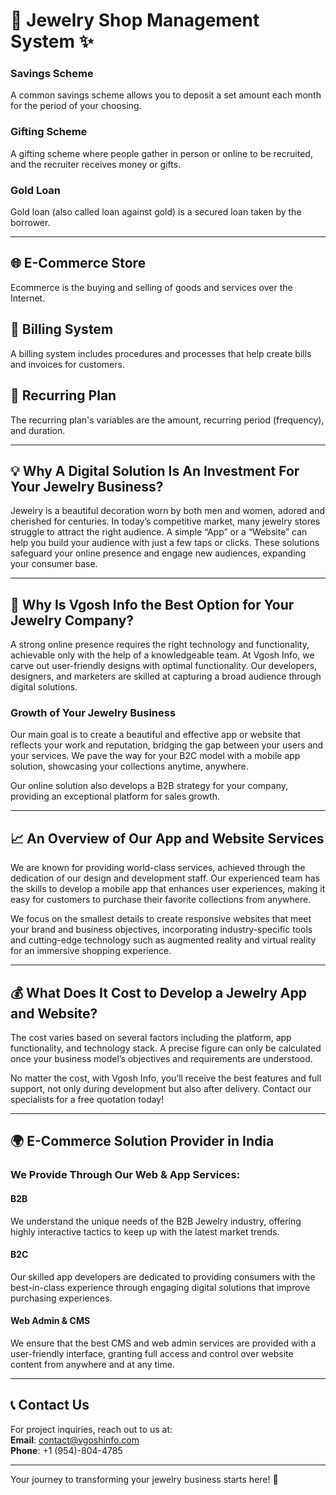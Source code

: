 # 💍 **Jewelry Shop Management System** ✨



### Savings Scheme
A common savings scheme allows you to deposit a set amount each month for the period of your choosing.

### Gifting Scheme
A gifting scheme where people gather in person or online to be recruited, and the recruiter receives money or gifts.

### Gold Loan
Gold loan (also called loan against gold) is a secured loan taken by the borrower.

---

## 🌐 E-Commerce Store
Ecommerce is the buying and selling of goods and services over the Internet.

## 📜 Billing System
A billing system includes procedures and processes that help create bills and invoices for customers.

## 🔄 Recurring Plan
The recurring plan's variables are the amount, recurring period (frequency), and duration.

---

## 💡 Why A Digital Solution Is An Investment For Your Jewelry Business?

Jewelry is a beautiful decoration worn by both men and women, adored and cherished for centuries. In today’s competitive market, many jewelry stores struggle to attract the right audience. A simple “App” or a “Website” can help you build your audience with just a few taps or clicks. These solutions safeguard your online presence and engage new audiences, expanding your consumer base.

---

## 🌟 Why Is Vgosh Info the Best Option for Your Jewelry Company?

A strong online presence requires the right technology and functionality, achievable only with the help of a knowledgeable team. At Vgosh Info, we carve out user-friendly designs with optimal functionality. Our developers, designers, and marketers are skilled at capturing a broad audience through digital solutions.

### Growth of Your Jewelry Business
Our main goal is to create a beautiful and effective app or website that reflects your work and reputation, bridging the gap between your users and your services. We pave the way for your B2C model with a mobile app solution, showcasing your collections anytime, anywhere.

Our online solution also develops a B2B strategy for your company, providing an exceptional platform for sales growth.

---

## 📈 An Overview of Our App and Website Services

We are known for providing world-class services, achieved through the dedication of our design and development staff. Our experienced team has the skills to develop a mobile app that enhances user experiences, making it easy for customers to purchase their favorite collections from anywhere.

We focus on the smallest details to create responsive websites that meet your brand and business objectives, incorporating industry-specific tools and cutting-edge technology such as augmented reality and virtual reality for an immersive shopping experience.

---

## 💰 What Does It Cost to Develop a Jewelry App and Website?

The cost varies based on several factors including the platform, app functionality, and technology stack. A precise figure can only be calculated once your business model’s objectives and requirements are understood.

No matter the cost, with Vgosh Info, you’ll receive the best features and full support, not only during development but also after delivery. Contact our specialists for a free quotation today!

---

## 🌍 E-Commerce Solution Provider in India

### We Provide Through Our Web & App Services:

#### B2B
We understand the unique needs of the B2B Jewelry industry, offering highly interactive tactics to keep up with the latest market trends.

#### B2C
Our skilled app developers are dedicated to providing consumers with the best-in-class experience through engaging digital solutions that improve purchasing experiences.

#### Web Admin & CMS
We ensure that the best CMS and web admin services are provided with a user-friendly interface, granting full access and control over website content from anywhere and at any time.

---

## 📞 **Contact Us**

For project inquiries, reach out to us at:  
**Email**: [contact@vgoshinfo.com](mailto:contact@vgoshinfo.com)  
**Phone**: +1 (954)-804-4785

---

Your journey to transforming your jewelry business starts here! 🚀
